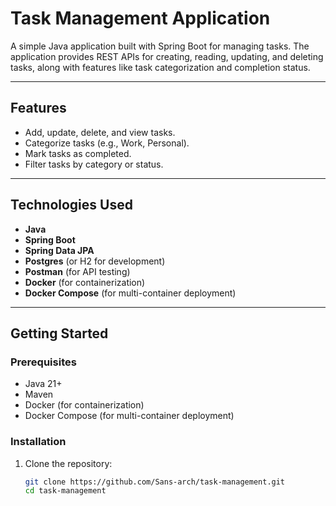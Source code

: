 # Task Management Application

A simple Java application built with Spring Boot for managing tasks. The application provides REST APIs for creating, reading, updating, and deleting tasks, along with features like task categorization and completion status.

---

## Features

- Add, update, delete, and view tasks.
- Categorize tasks (e.g., Work, Personal).
- Mark tasks as completed.
- Filter tasks by category or status.

---

## Technologies Used

- **Java**
- **Spring Boot**
- **Spring Data JPA**
- **Postgres** (or H2 for development)
- **Postman** (for API testing)
- **Docker** (for containerization)
- **Docker Compose** (for multi-container deployment)

---

## Getting Started

### Prerequisites

- Java 21+
- Maven
- Docker (for containerization)
- Docker Compose (for multi-container deployment)

### Installation

1. Clone the repository:
   ```bash
   git clone https://github.com/Sans-arch/task-management.git
   cd task-management
